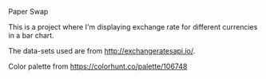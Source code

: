Paper Swap

This is a project where I'm displaying exchange rate for different currencies in a bar chart.

The data-sets used are from http://exchangeratesapi.io/.

Color palette from https://colorhunt.co/palette/106748
